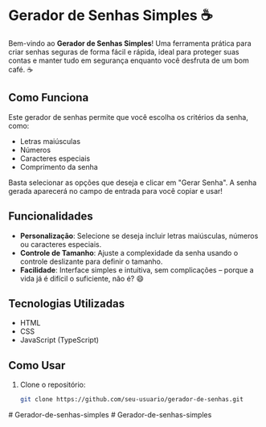 # Gerador de Senhas Simples ☕️

Bem-vindo ao **Gerador de Senhas Simples**! Uma ferramenta prática para criar senhas seguras de forma fácil e rápida, ideal para proteger suas contas e manter tudo em segurança enquanto você desfruta de um bom café. ☕️

## Como Funciona

Este gerador de senhas permite que você escolha os critérios da senha, como:

- Letras maiúsculas
- Números
- Caracteres especiais
- Comprimento da senha

Basta selecionar as opções que deseja e clicar em "Gerar Senha". A senha gerada aparecerá no campo de entrada para você copiar e usar!

## Funcionalidades

- **Personalização**: Selecione se deseja incluir letras maiúsculas, números ou caracteres especiais.
- **Controle de Tamanho**: Ajuste a complexidade da senha usando o controle deslizante para definir o tamanho.
- **Facilidade**: Interface simples e intuitiva, sem complicações – porque a vida já é difícil o suficiente, não é? 😄

## Tecnologias Utilizadas

- HTML
- CSS
- JavaScript (TypeScript)

## Como Usar

1. Clone o repositório:
   ```bash
   git clone https://github.com/seu-usuario/gerador-de-senhas.git
#   G e r a d o r - d e - s e n h a s - s i m p l e s  
 #   G e r a d o r - d e - s e n h a s - s i m p l e s  
 
